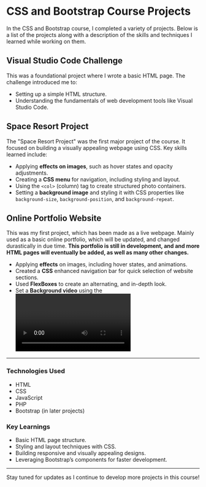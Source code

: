 # CSS and Bootstrap Course Projects

In the CSS and Bootstrap course, I completed a variety of projects. Below is a list of the projects along with a description of the skills and techniques I learned while working on them.

## Visual Studio Code Challenge
This was a foundational project where I wrote a basic HTML page. The challenge introduced me to:

- Setting up a simple HTML structure.
- Understanding the fundamentals of web development tools like Visual Studio Code.

## Space Resort Project
The "Space Resort Project" was the first major project of the course. It focused on building a visually appealing webpage using CSS. Key skills learned include:

- Applying **effects on images**, such as hover states and opacity adjustments.
- Creating a **CSS menu** for navigation, including styling and layout.
- Using the `<col>` (column) tag to create structured photo containers.
- Setting a **background image** and styling it with CSS properties like `background-size`, `background-position`, and `background-repeat`.

## Online Portfolio Website
This was my first project, which has been made as a live webpage. Mainly used as a basic online portfolio, which will be updated, and changed durastically in due time.
**This portfolio is still in development, and and more HTML pages will eventually be added, as well as many other changes.**

- Applying **effects** on images, including hover states, and animations.
- Created a **CSS** enhanced navigation bar for quick selection of website sections.
- Used **FlexBoxes** to create an alternating, and in-depth look.
- Set a **Background video** using the <video> element.
      **Extra additions done in spare time**
  - Set up a **contact.php** file to allow the contact form to work.
  - utilized some very basic **JavaScript** files to add multiple useful features such as:
    1. A popup which appears immediately when the page loads.
    2. Animations on the three photos, as well as on the Submit button.
    3. A dynamic typewriter effect for the quote at the beginning of the page
    4. A form submission handler that assists with the PHP file.


---

### Technologies Used
- HTML
- CSS
- JavaScript
- PHP
- Bootstrap (in later projects)

### Key Learnings
- Basic HTML page structure.
- Styling and layout techniques with CSS.
- Building responsive and visually appealing designs.
- Leveraging Bootstrap’s components for faster development.

---

Stay tuned for updates as I continue to develop more projects in this course!

